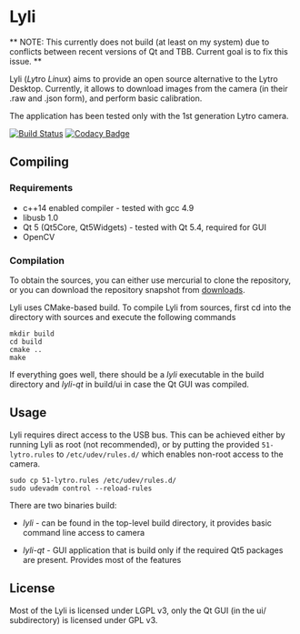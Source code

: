 # Lyli

** NOTE: This currently does not build (at least on my system) due to conflicts between recent versions of Qt and TBB. Current goal is to fix this issue. **

Lyli (*Ly*tro *Li*nux) aims to provide an open source alternative to the Lytro Desktop. Currently, it allows to download images from the camera (in their .raw and .json form), and perform basic calibration.

The application has been tested only with the 1st generation Lytro camera.

[![Build Status](https://travis-ci.org/martin-pr/lyli.svg?branch=master)](https://travis-ci.org/martin-pr/lyli) [![Codacy Badge](https://api.codacy.com/project/badge/Grade/85803e0b79d64c749038696d4e4512ad)](https://www.codacy.com/app/martin.prazak/lyli?utm_source=github.com&amp;utm_medium=referral&amp;utm_content=martin-pr/lyli&amp;utm_campaign=Badge_Grade)

## Compiling
### Requirements
* c++14 enabled compiler - tested with gcc 4.9
* libusb 1.0
* Qt 5 (Qt5Core, Qt5Widgets) - tested with Qt 5.4, required for GUI
* OpenCV

### Compilation
To obtain the sources, you can either use mercurial to clone the repository, or you can download the repository snapshot from [downloads](https://bitbucket.org/stativ/lyli/downloads).

Lyli uses CMake-based build. To compile Lyli from sources, first cd into the directory with sources and execute the following commands
~~~
mkdir build
cd build
cmake ..
make
~~~

If everything goes well, there should be a *lyli* executable in the build directory and *lyli-qt* in build/ui in case the Qt GUI was compiled.

## Usage
Lyli requires direct access to the USB bus. This can be achieved either by running Lyli as root (not recommended), or by putting the provided `51-lytro.rules` to `/etc/udev/rules.d/` which enables non-root access to the camera.

```
sudo cp 51-lytro.rules /etc/udev/rules.d/
sudo udevadm control --reload-rules
```

There are two binaries build:

* _lyli_ - can be found in the top-level build directory, it provides basic command line access to camera

* _lyli-qt_ - GUI application that is build only if the required Qt5 packages are present. Provides most of the features

## License
Most of the Lyli is licensed under LGPL v3, only the Qt GUI (in the ui/ subdirectory)
is licensed under GPL v3.

